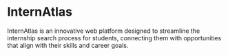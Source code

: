 # InternAtlas
InternAtlas is an innovative web platform designed to streamline the internship search process for students, connecting them with opportunities that align with their skills and career goals.
